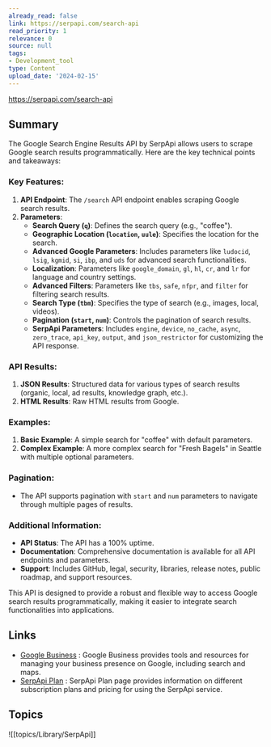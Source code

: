 ```yaml
---
already_read: false
link: https://serpapi.com/search-api
read_priority: 1
relevance: 0
source: null
tags:
- Development_tool
type: Content
upload_date: '2024-02-15'
---
```


https://serpapi.com/search-api
## Summary

The Google Search Engine Results API by SerpApi allows users to scrape Google search results programmatically. Here are the key technical points and takeaways:

### Key Features:
1. **API Endpoint**: The `/search` API endpoint enables scraping Google search results.
2. **Parameters**:
   - **Search Query (`q`)**: Defines the search query (e.g., "coffee").
   - **Geographic Location (`location`, `uule`)**: Specifies the location for the search.
   - **Advanced Google Parameters**: Includes parameters like `ludocid`, `lsig`, `kgmid`, `si`, `ibp`, and `uds` for advanced search functionalities.
   - **Localization**: Parameters like `google_domain`, `gl`, `hl`, `cr`, and `lr` for language and country settings.
   - **Advanced Filters**: Parameters like `tbs`, `safe`, `nfpr`, and `filter` for filtering search results.
   - **Search Type (`tbm`)**: Specifies the type of search (e.g., images, local, videos).
   - **Pagination (`start`, `num`)**: Controls the pagination of search results.
   - **SerpApi Parameters**: Includes `engine`, `device`, `no_cache`, `async`, `zero_trace`, `api_key`, `output`, and `json_restrictor` for customizing the API response.

### API Results:
1. **JSON Results**: Structured data for various types of search results (organic, local, ad results, knowledge graph, etc.).
2. **HTML Results**: Raw HTML results from Google.

### Examples:
1. **Basic Example**: A simple search for "coffee" with default parameters.
2. **Complex Example**: A more complex search for "Fresh Bagels" in Seattle with multiple optional parameters.

### Pagination:
- The API supports pagination with `start` and `num` parameters to navigate through multiple pages of results.

### Additional Information:
- **API Status**: The API has a 100% uptime.
- **Documentation**: Comprehensive documentation is available for all API endpoints and parameters.
- **Support**: Includes GitHub, legal, security, libraries, release notes, public roadmap, and support resources.

This API is designed to provide a robust and flexible way to access Google search results programmatically, making it easier to integrate search functionalities into applications.
## Links

- [Google Business](https://www.google.com/business/) : Google Business provides tools and resources for managing your business presence on Google, including search and maps.
- [SerpApi Plan](https://serpapi.com/plan) : SerpApi Plan page provides information on different subscription plans and pricing for using the SerpApi service.

## Topics

![[topics/Library/SerpApi]]